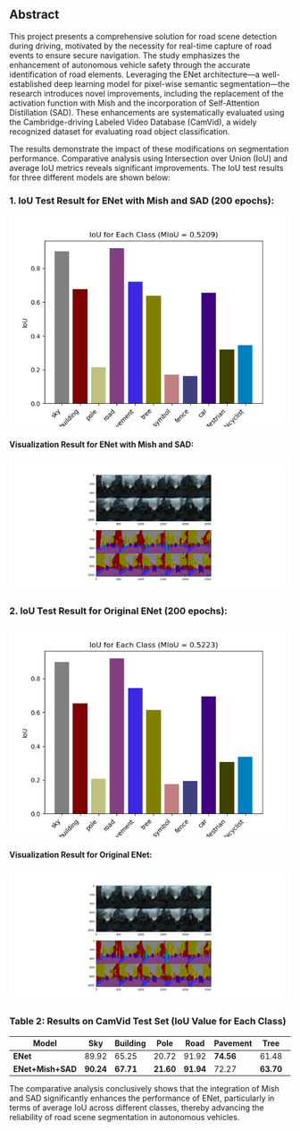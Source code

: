 ## Abstract

This project presents a comprehensive solution for road scene detection during driving, motivated by the necessity for real-time capture of road events to ensure secure navigation. The study emphasizes the enhancement of autonomous vehicle safety through the accurate identification of road elements. Leveraging the ENet architecture—a well-established deep learning model for pixel-wise semantic segmentation—the research introduces novel improvements, including the replacement of the activation function with Mish and the incorporation of Self-Attention Distillation (SAD). These enhancements are systematically evaluated using the Cambridge-driving Labeled Video Database (CamVid), a widely recognized dataset for evaluating road object classification.

The results demonstrate the impact of these modifications on segmentation performance. Comparative analysis using Intersection over Union (IoU) and average IoU metrics reveals significant improvements. The IoU test results for three different models are shown below:

### 1. IoU Test Result for ENet with Mish and SAD (200 epochs):
![IoU Test Result with Mish and SAD](pic/test/iou_test_mish_and_sad_200.png)

#### Visualization Result for ENet with Mish and SAD:
![Visualization Result for ENet with Mish and SAD](pic/prediction_mish_and_sad_200.png)

### 2. IoU Test Result for Original ENet (200 epochs):
![IoU Test Result for Original ENet](pic/test/iou_test_original_200.png)

#### Visualization Result for Original ENet:
![Visualization Result for Original ENet](pic/prediction_original_200.png)

### Table 2: Results on CamVid Test Set (IoU Value for Each Class)

| Model              | Sky   | Building | Pole  | Road  | Pavement | Tree  | Symbol | Fence | Car   | Pedestrian | Bicyclist |
|--------------------|-------|----------|-------|-------|----------|-------|--------|-------|-------|------------|-----------|
| **ENet**           | 89.92 | 65.25    | 20.72 | 91.92 | **74.56**    | 61.48 | **17.50**  | **19.42** | **69.43** | 30.60      | 33.69     |
| **ENet+Mish+SAD**  | **90.24** | **67.71**    | **21.60** | **91.94** | 72.27    | **63.70** | 17.09  | 16.33 | 65.68 | **31.95**      | **34.45**     |

The comparative analysis conclusively shows that the integration of Mish and SAD significantly enhances the performance of ENet, particularly in terms of average IoU across different classes, thereby advancing the reliability of road scene segmentation in autonomous vehicles.
